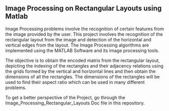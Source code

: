 ## Image Processing on Rectangular Layouts using Matlab

Image Processing problems involve the recognition of certain features from the image provided by the user. This project involves the recognition of the rectangular layout from the image and detection of the horizontal and vertical edges from the layout. The Image Processing algorithms are implemented using the MATLAB Software and its image processing tools.

The objective is to obtain the encoded matrix from the rectangular layout, depicting the indexing of the rectangles and their adjacency relations using the grids formed by the vertical and horizontal lines and then obtain the dimensions of all the rectangles. The dimensions of the rectangles will be used to find their aspect ratio which can be used in many different problems. 

To get a better perspective of the Project, go through the Image_Processing_Rectangular_Layouts Doc file in this repository.
